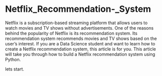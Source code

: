 # Netflix_Recommendation-_System
Netflix is a subscription-based streaming platform that allows users to watch movies and TV shows without advertisements. One of the reasons behind the popularity of Netflix is its recommendation system. Its recommendation system recommends movies and TV shows based on the user’s interest. If you are a Data Science student and want to learn how to create a Netflix recommendation system, this article is for you. This article will take you through how to build a Netflix recommendation system using Python.

lets start.
